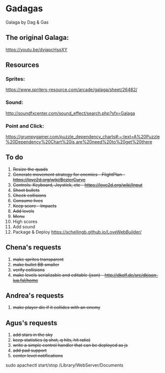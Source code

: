 # Gadagas
Galaga by Dag &amp; Gas

## The original Galaga:
https://youtu.be/dvjapcHsqXY

## Resources
### Sprites:
https://www.spriters-resource.com/arcade/galaga/sheet/26482/
### Sound:
http://soundfxcenter.com/sound_effect/search.php?sfx=Galaga
### Point and Click:
https://grumpygamer.com/puzzle_dependency_charts#:~:text=A%20Puzzle%20Dependency%20Chart%20is,are%20need%20to%20get%20there

## To do
1. ~~Resize the quads~~
2. ~~Generate movement strategy for enemies - FlightPlan - https://love2d.org/wiki/BezierCurve~~
3. ~~Controls: Keyboard, Joystick, etc - https://love2d.org/wiki/Input~~
4. ~~Shoot bullets~~
5. ~~Check collisions~~
6. ~~Consume lives~~
7. ~~Keep score - Impacts~~
8. ~~Add levels~~
9. ~~Menu~~
10. High scores
11. Add sound
12. Package & Deploy https://schellingb.github.io/LoveWebBuilder/

## Chena's requests
1. ~~make sprites transparent~~
2. ~~make bullet BB smaller~~
3. ~~verify collisions~~ 
4. ~~make levels serializable and editable (json) - http://dkolf.de/src/dkjson-lua.fsl/home~~

## Andrea's requests
1. ~~make player die if it collides with an enemy~~

## Agus's requests
1. ~~add stars in the sky~~
2. ~~keep statistics (q shot, q hits, hit ratio)~~
3. ~~write a simple control handler that can be deployed as js~~
4. ~~add pad support~~
5. ~~center level notifications~~


sudo apachectl start/stop
/Library/WebServer/Documents
